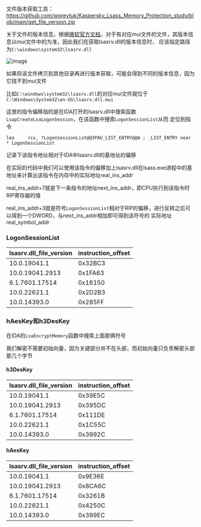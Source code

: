 文件版本获取工具：
https://github.com/wqreytuk/Kaspersky_Lsass_Memory_Protection_study/blob/main/get_file_version.zip

关于文件的版本信息，根据[微软官方文档](https://learn.microsoft.com/en-us/windows/win32/api/winver/nf-winver-getfileversioninfoa)，对于有对应mui文件的文件，其版本信息以mui文件中的为准，因此我们在获取lsasrv.dll的版本信息时，
应该指定路径为`C:\windows\system32\lsasrv.dll`

![image](https://github.com/wqreytuk/Kaspersky_Lsass_Memory_Protection_study/assets/48377190/6aebf492-350d-4aa1-8c3d-f7493b59b3f2)


如果将该文件拷贝到其他目录再进行版本获取，可能会得到不同的版本信息，因为它找不到mui文件

比如`C:\windows\system32\lsasrv.dll`的对应mui文件就位于`C:\Windows\System32\en-US\lsasrv.dll.mui`


这里的指令偏移指的是在IDA打开的lsasrv.dll中搜索函数`LsapCreateLsaLogonSession`，在该函数中搜索`LogonSessionList`从而
定位到指令
```
lea     rcx, ?LogonSessionList@@3PAU_LIST_ENTRY@@A ; _LIST_ENTRY near * LogonSessionList
```
记录下该指令地址相对于IDA中lsasrv.dll的基地址的偏移

在实际的代码中我们可以使用该指令的偏移加上lsasrv.dll在lsass.exe进程中的基地址来计算出该指令在内存中的实际地址real_ins_addr

real_ins_addr+7就是下一条指令的地址next_ins_addr，即CPU执行到该指令时RIP寄存器的值

real_ins_addr+3就是符号`LogonSessionList`相对于RIP的偏移，进行反转之后可以得到一个DWORD，与next_ins_addr相加即可得到该符号的
实际地址real_symbol_addr

### LogonSessionList

|  lsasrv.dll_file_version | instruction_offset  |
|---|---|
| 10.0.19041.1 |  0x32BC3 | 
|  10.0.19041.2913 | 0x1FA63  | 
|  6.1.7601.17514 | 0x16150  | 
|  10.0.22621.1 | 0x2D2B3  | 
|  10.0.14393.0 | 0x285FF  | 

### hAesKey和h3DesKey

在IDA的`LsaEncryptMemory`函数中搜索上面那俩符号

我们解密不需要初始向量，因为关键部分并不在头部，而初始向量只负责解密头部那几个字节

#### h3DesKey

|  lsasrv.dll_file_version | instruction_offset  |
|---|---|
| 10.0.19041.1 |  0x39E5C | 
|  10.0.19041.2913 | 0x395DC  | 
|  6.1.7601.17514 | 0x111DE  | 
|  10.0.22621.1 | 0x1C55C  | 
|  10.0.14393.0 | 0x3992C  | 

#### hAesKey

|  lsasrv.dll_file_version | instruction_offset  |
|---|---|
| 10.0.19041.1 |  0x9E36E | 
|  10.0.19041.2913 | 0x8CA6C  | 
|  6.1.7601.17514 | 0x3261B  | 
|  10.0.22621.1 | 0x4250C  | 
|  10.0.14393.0 | 0x399EC  | 
